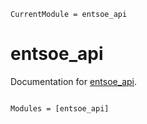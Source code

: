 ```@meta
CurrentModule = entsoe_api
```

# entsoe_api

Documentation for [entsoe_api](https://github.com/sdwhardy/entsoe_api.jl).

```@index
```

```@autodocs
Modules = [entsoe_api]
```

